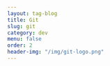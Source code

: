 ```yaml
---
layout: tag-blog
title: Git
slug: git
category: dev
menu: false
order: 2
header-img: "/img/git-logo.png"
---
```

